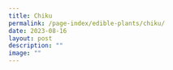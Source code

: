 ```yaml
---
title: Chiku
permalink: /page-index/edible-plants/chiku/
date: 2023-08-16
layout: post
description: ""
image: ""
---
```

